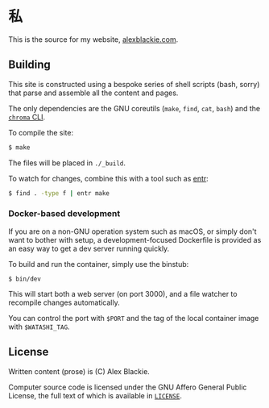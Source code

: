 # 私

This is the source for my website, [alexblackie.com][0].

## Building

This site is constructed using a bespoke series of shell scripts (bash, sorry)
that parse and assemble all the content and pages.

The only dependencies are the GNU coreutils (`make`, `find`, `cat`, `bash`) and
the [`chroma` CLI][1].

To compile the site:

```bash
$ make
```

The files will be placed in `./_build`.

To watch for changes, combine this with a tool such as [entr][2]:

```bash
$ find . -type f | entr make
```

### Docker-based development

If you are on a non-GNU operation system such as macOS, or simply don't want to
bother with setup, a development-focused Dockerfile is provided as an easy way
to get a dev server running quickly.

To build and run the container, simply use the binstub:

```
$ bin/dev
```

This will start both a web server (on port 3000), and a file watcher to
recompile changes automatically.

You can control the port with `$PORT` and the tag of the local container image
with `$WATASHI_TAG`.

## License

Written content (prose) is (C) Alex Blackie.

Computer source code is licensed under the GNU Affero General Public License,
the full text of which is available in [`LICENSE`](./LICENSE).

[0]: https://www.alexblackie.com
[1]: https://github.com/alecthomas/chroma
[2]: http://eradman.com/entrproject/
